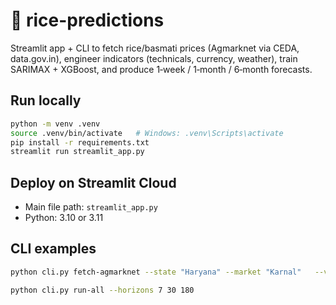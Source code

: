 
# 🌾 rice-predictions

Streamlit app + CLI to fetch rice/basmati prices (Agmarknet via CEDA, data.gov.in),
engineer indicators (technicals, currency, weather), train SARIMAX + XGBoost, and
produce 1‑week / 1‑month / 6‑month forecasts.

## Run locally
```bash
python -m venv .venv
source .venv/bin/activate   # Windows: .venv\Scripts\activate
pip install -r requirements.txt
streamlit run streamlit_app.py
```

## Deploy on Streamlit Cloud
- Main file path: `streamlit_app.py`
- Python: 3.10 or 3.11

## CLI examples
```bash
python cli.py fetch-agmarknet --state "Haryana" --market "Karnal"   --variety_keywords "Basmati,1121,1509,1718,PB-1"   --date_from 2023-01-01 --date_to 2025-10-25 --out_csv data/basmati_prices.csv

python cli.py run-all --horizons 7 30 180
```
